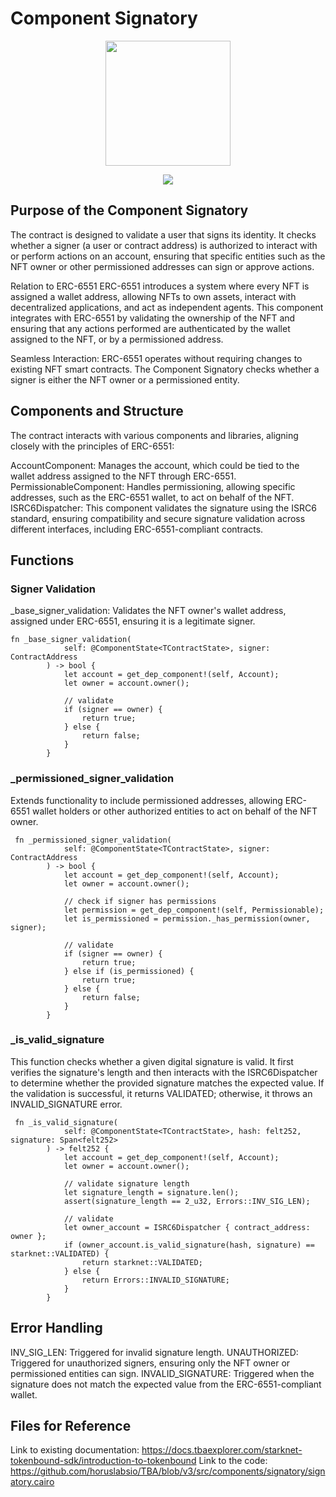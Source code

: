# Component Signatory

<!-- logo -->
<p align="center">
  <img width='200' src="https://1330392220-files.gitbook.io/~/files/v0/b/gitbook-x-prod.appspot.com/o/spaces%2Ft2nl6Q0J1Gip9JKyMW79%2Fuploads%2FLKtcg1GIyT3yDkZm4bau%2Fstarknet.svg?alt=media&token=58e39f1a-aa1a-47c6-b850-24f40b4671f1">
</p>

<!-- primary badges -->
<p align="center">
  <a href="https://github.com/horuslabsio/TBA-SDK/LICENSE/">
    <img src="https://img.shields.io/badge/license-MIT-black">
  </a>
</p>



## Purpose of the Component Signatory

The contract is designed to validate a user that signs its identity. It checks whether a signer (a user or contract address) is authorized to interact with or perform actions on an account, ensuring that specific entities such as the NFT owner or other permissioned addresses can sign or approve actions.

Relation to ERC-6551
ERC-6551 introduces a system where every NFT is assigned a wallet address, allowing NFTs to own assets, interact with decentralized applications, and act as independent agents. This component integrates with ERC-6551 by validating the ownership of the NFT and ensuring that any actions performed are authenticated by the wallet assigned to the NFT, or by a permissioned address.

Seamless Interaction: ERC-6551 operates without requiring changes to existing NFT smart contracts. The Component Signatory checks whether a signer is either the NFT owner or a permissioned entity.

## Components and Structure
The contract interacts with various components and libraries, aligning closely with the principles of ERC-6551:

AccountComponent: Manages the account, which could be tied to the wallet address assigned to the NFT through ERC-6551.
PermissionableComponent: Handles permissioning, allowing specific addresses, such as the ERC-6551 wallet, to act on behalf of the NFT.
ISRC6Dispatcher: This component validates the signature using the ISRC6 standard, ensuring compatibility and secure signature validation across different interfaces, including ERC-6551-compliant contracts.

## Functions 

### Signer Validation 
_base_signer_validation: Validates the NFT owner's wallet address, assigned under ERC-6551, ensuring it is a legitimate signer.
```
fn _base_signer_validation(
            self: @ComponentState<TContractState>, signer: ContractAddress
        ) -> bool {
            let account = get_dep_component!(self, Account);
            let owner = account.owner();

            // validate
            if (signer == owner) {
                return true;
            } else {
                return false;
            }
        }
```

### _permissioned_signer_validation
Extends functionality to include permissioned addresses, allowing ERC-6551 wallet holders or other authorized entities to act on behalf of the NFT owner.
```
 fn _permissioned_signer_validation(
            self: @ComponentState<TContractState>, signer: ContractAddress
        ) -> bool {
            let account = get_dep_component!(self, Account);
            let owner = account.owner();

            // check if signer has permissions
            let permission = get_dep_component!(self, Permissionable);
            let is_permissioned = permission._has_permission(owner, signer);

            // validate
            if (signer == owner) {
                return true;
            } else if (is_permissioned) {
                return true;
            } else {
                return false;
            }
        }
```

### _is_valid_signature

This function checks whether a given digital signature is valid. It first verifies the signature's length and then interacts with the ISRC6Dispatcher to determine whether the provided signature matches the expected value. If the validation is successful, it returns VALIDATED; otherwise, it throws an INVALID_SIGNATURE error.

```
 fn _is_valid_signature(
            self: @ComponentState<TContractState>, hash: felt252, signature: Span<felt252>
        ) -> felt252 {
            let account = get_dep_component!(self, Account);
            let owner = account.owner();

            // validate signature length
            let signature_length = signature.len();
            assert(signature_length == 2_u32, Errors::INV_SIG_LEN);

            // validate
            let owner_account = ISRC6Dispatcher { contract_address: owner };
            if (owner_account.is_valid_signature(hash, signature) == starknet::VALIDATED) {
                return starknet::VALIDATED;
            } else {
                return Errors::INVALID_SIGNATURE;
            }
        }
``` 

## Error Handling
INV_SIG_LEN: Triggered for invalid signature length.
UNAUTHORIZED: Triggered for unauthorized signers, ensuring only the NFT owner or permissioned entities can sign.
INVALID_SIGNATURE: Triggered when the signature does not match the expected value from the ERC-6551-compliant wallet.

## Files for Reference

Link to existing documentation: https://docs.tbaexplorer.com/starknet-tokenbound-sdk/introduction-to-tokenbound
Link to the code: https://github.com/horuslabsio/TBA/blob/v3/src/components/signatory/signatory.cairo


